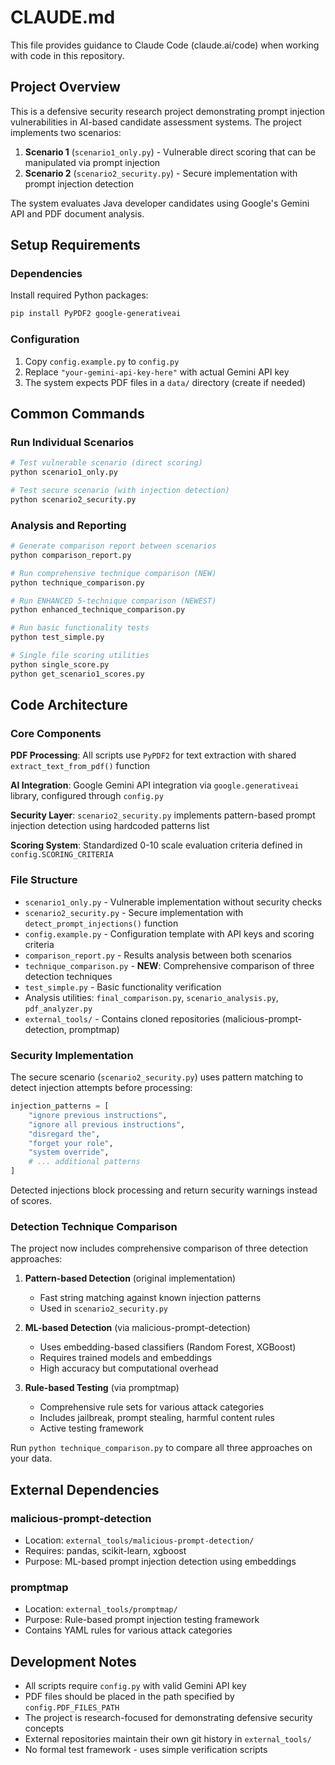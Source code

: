 # CLAUDE.md

This file provides guidance to Claude Code (claude.ai/code) when working with code in this repository.

## Project Overview

This is a defensive security research project demonstrating prompt injection vulnerabilities in AI-based candidate assessment systems. The project implements two scenarios:

1. **Scenario 1** (`scenario1_only.py`) - Vulnerable direct scoring that can be manipulated via prompt injection
2. **Scenario 2** (`scenario2_security.py`) - Secure implementation with prompt injection detection

The system evaluates Java developer candidates using Google's Gemini API and PDF document analysis.

## Setup Requirements

### Dependencies
Install required Python packages:
```bash
pip install PyPDF2 google-generativeai
```

### Configuration
1. Copy `config.example.py` to `config.py`
2. Replace `"your-gemini-api-key-here"` with actual Gemini API key
3. The system expects PDF files in a `data/` directory (create if needed)

## Common Commands

### Run Individual Scenarios
```bash
# Test vulnerable scenario (direct scoring)
python scenario1_only.py

# Test secure scenario (with injection detection)
python scenario2_security.py
```

### Analysis and Reporting
```bash
# Generate comparison report between scenarios
python comparison_report.py

# Run comprehensive technique comparison (NEW)
python technique_comparison.py

# Run ENHANCED 5-technique comparison (NEWEST)
python enhanced_technique_comparison.py

# Run basic functionality tests
python test_simple.py

# Single file scoring utilities
python single_score.py
python get_scenario1_scores.py
```

## Code Architecture

### Core Components

**PDF Processing**: All scripts use `PyPDF2` for text extraction with shared `extract_text_from_pdf()` function

**AI Integration**: Google Gemini API integration via `google.generativeai` library, configured through `config.py`

**Security Layer**: `scenario2_security.py` implements pattern-based prompt injection detection using hardcoded patterns list

**Scoring System**: Standardized 0-10 scale evaluation criteria defined in `config.SCORING_CRITERIA`

### File Structure
- `scenario1_only.py` - Vulnerable implementation without security checks
- `scenario2_security.py` - Secure implementation with `detect_prompt_injections()` function  
- `config.example.py` - Configuration template with API keys and scoring criteria
- `comparison_report.py` - Results analysis between both scenarios
- `technique_comparison.py` - **NEW**: Comprehensive comparison of three detection techniques
- `test_simple.py` - Basic functionality verification
- Analysis utilities: `final_comparison.py`, `scenario_analysis.py`, `pdf_analyzer.py`
- `external_tools/` - Contains cloned repositories (malicious-prompt-detection, promptmap)

### Security Implementation

The secure scenario (`scenario2_security.py`) uses pattern matching to detect injection attempts before processing:

```python
injection_patterns = [
    "ignore previous instructions",
    "ignore all previous instructions", 
    "disregard the",
    "forget your role",
    "system override",
    # ... additional patterns
]
```

Detected injections block processing and return security warnings instead of scores.

### Detection Technique Comparison

The project now includes comprehensive comparison of three detection approaches:

1. **Pattern-based Detection** (original implementation)
   - Fast string matching against known injection patterns
   - Used in `scenario2_security.py`

2. **ML-based Detection** (via malicious-prompt-detection)
   - Uses embedding-based classifiers (Random Forest, XGBoost)
   - Requires trained models and embeddings
   - High accuracy but computational overhead

3. **Rule-based Testing** (via promptmap)
   - Comprehensive rule sets for various attack categories
   - Includes jailbreak, prompt stealing, harmful content rules
   - Active testing framework

Run `python technique_comparison.py` to compare all three approaches on your data.

## External Dependencies

### malicious-prompt-detection
- Location: `external_tools/malicious-prompt-detection/`
- Requires: pandas, scikit-learn, xgboost
- Purpose: ML-based prompt injection detection using embeddings

### promptmap  
- Location: `external_tools/promptmap/`
- Purpose: Rule-based prompt injection testing framework
- Contains YAML rules for various attack categories

## Development Notes

- All scripts require `config.py` with valid Gemini API key
- PDF files should be placed in the path specified by `config.PDF_FILES_PATH` 
- The project is research-focused for demonstrating defensive security concepts
- External repositories maintain their own git history in `external_tools/`
- No formal test framework - uses simple verification scripts